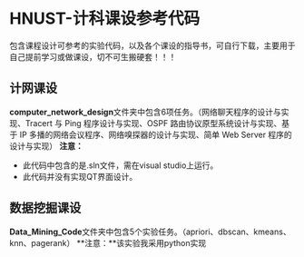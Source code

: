 # HNUST-计科课设参考代码

包含课程设计可参考的实验代码，以及各个课设的指导书，可自行下载，主要用于自己提前学习或做课设，切不可生搬硬套！！！

## 计网课设

 **computer_network_design**文件夹中包含6项任务。（网络聊天程序的设计与实现、Tracert 与 Ping 程序设计与实现、OSPF 路由协议原型系统设计与实现、基于 IP 多播的网络会议程序、网络嗅探器的设计与实现、简单 Web Server 程序的设计与实现）
 **注意：**

 - 此代码中包含的是.sln文件，需在visual studio上运行。
 - 此代码并没有实现QT界面设计。

## 数据挖掘课设
**Data_Mining_Code**文件夹中包含5个实验任务。（apriori、dbscan、kmeans、knn、pagerank）
 **注意：**该实验我采用python实现
